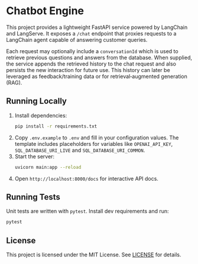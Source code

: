 # Chatbot Engine

This project provides a lightweight FastAPI service powered by LangChain and LangServe. It exposes a `/chat` endpoint that proxies requests to a LangChain agent capable of answering customer queries.

Each request may optionally include a `conversationId` which is used to retrieve previous questions and answers from the database. When supplied, the service appends the retrieved history to the chat request and also persists the new interaction for future use. This history can later be leveraged as feedback/training data or for retrieval‑augmented generation (RAG).

## Running Locally

1. Install dependencies:
   ```bash
   pip install -r requirements.txt
   ```
2. Copy `.env.example` to `.env` and fill in your configuration values. The
   template includes placeholders for variables like `OPENAI_API_KEY`,
   `SQL_DATABASE_URI_LIVE` and `SQL_DATABASE_URI_COMMON`.
3. Start the server:
   ```bash
   uvicorn main:app --reload
   ```
4. Open `http://localhost:8000/docs` for interactive API docs.

## Running Tests

Unit tests are written with `pytest`. Install dev requirements and run:

```bash
pytest
```

## License

This project is licensed under the MIT License. See [LICENSE](LICENSE) for details.
